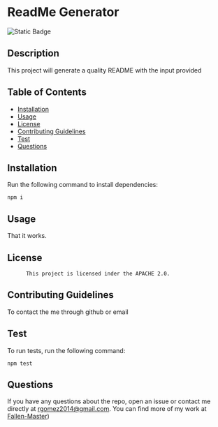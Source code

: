 # ReadMe Generator

![Static Badge](https://img.shields.io/badge/license-APACHE%202.0-blue)
    
## Description
This project will generate a quality README with the input provided
  
## Table of Contents
- [Installation](#installation)
- [Usage](#usage)
- [License](#license)
- [Contributing Guidelines](#contributing-guidelines)
- [Test](#test)
- [Questions](#questions)
  
## Installation
Run the following command to install dependencies:
```
npm i
```
  
## Usage
That it works.
  
 ## License
          This project is licensed inder the APACHE 2.0.
  
## Contributing Guidelines
To contact the me through github or email

## Test 
To run tests, run the following command:
```
npm test
```
  
## Questions 
If you have any questions about the repo, open an issue or contact me directly at [rgomez2014@gmail.com](mailto:rgomez2014@gmail.com). 
You can find more of my work at [Fallen-Master](https://github.com/Fallen-Master))

